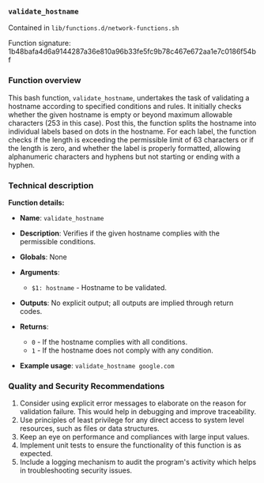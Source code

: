 ### `validate_hostname`

Contained in `lib/functions.d/network-functions.sh`

Function signature: 1b48bafa4d6a9144287a36e810a96b33fe5fc9b78c467e672aa1e7c0186f54bf

### Function overview

This bash function, `validate_hostname`, undertakes the task of validating a hostname according to specified conditions and rules. It initially checks whether the given hostname is empty or beyond maximum allowable characters (253 in this case). Post this, the function splits the hostname into individual labels based on dots in the hostname. For each label, the function checks if the length is exceeding the permissible limit of 63 characters or if the length is zero, and whether the label is properly formatted, allowing alphanumeric characters and hyphens but not starting or ending with a hyphen.

### Technical description

**Function details:**

- **Name**: `validate_hostname`
- **Description**: Verifies if the given hostname complies with the permissible conditions.
- **Globals**: None
- **Arguments**: 
  - `$1: hostname` - Hostname to be validated.
  
- **Outputs**: No explicit output; all outputs are implied through return codes.
- **Returns**: 
  - `0` - If the hostname complies with all conditions.
  - `1` - If the hostname does not comply with any condition.
  
- **Example usage**: `validate_hostname google.com`

### Quality and Security Recommendations

1. Consider using explicit error messages to elaborate on the reason for validation failure. This would help in debugging and improve traceability.
2. Use principles of least privilege for any direct access to system level resources, such as files or data structures.
3. Keep an eye on performance and compliances with large input values.
4. Implement unit tests to ensure the functionality of this function is as expected.
5. Include a logging mechanism to audit the program's activity which helps in troubleshooting security issues.

